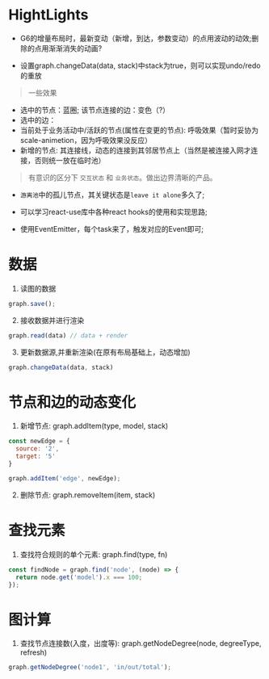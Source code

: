 # HightLights

+ G6的增量布局时，最新变动（新增，到达，参数变动）的点用波动的动效;删除的点用渐渐消失的动画?

+ 设置graph.changeData(data, stack)中stack为true，则可以实现undo/redo的重放

> 一些效果 

+ 选中的节点：蓝圈; 该节点连接的边：变色（?）
+ 选中的边： 
+ 当前处于业务活动中/活跃的节点(属性在变更的节点): 呼吸效果（暂时妥协为scale-animetion，因为呼吸效果没反应）
+ 新增的节点: 其连接线，动态的连接到其邻居节点上（当然是被连接入网才连接，否则统一放在临时池）

> 有意识的区分下 `交互状态` 和 `业务状态`。做出边界清晰的产品。

+ `游离池`中的孤儿节点，其关键状态是`leave it alone`多久了;

+ 可以学习react-use库中各种react hooks的使用和实现思路;

+ 使用EventEmitter，每个task来了，触发对应的Event即可;

# 数据
1. 读图的数据
```js
graph.save();
```
2. 接收数据并进行渲染
```js
graph.read(data) // data + render
```
3. 更新数据源,并重新渲染(在原有布局基础上，动态增加)
```js
graph.changeData(data, stack)
```

# 节点和边的动态变化
1. 新增节点: graph.addItem(type, model, stack)
```js
const newEdge = {
  source: '2',
  target: '5'
}

graph.addItem('edge', newEdge);
```
2. 删除节点: graph.removeItem(item, stack)


# 查找元素
1. 查找符合规则的单个元素: graph.find(type, fn)
  ```js
  const findNode = graph.find('node', (node) => {
    return node.get('model').x === 100;
  });
  ```
# 图计算
1. 查找节点连接数(入度，出度等): graph.getNodeDegree(node, degreeType, refresh)
```js
graph.getNodeDegree('node1', 'in/out/total');

